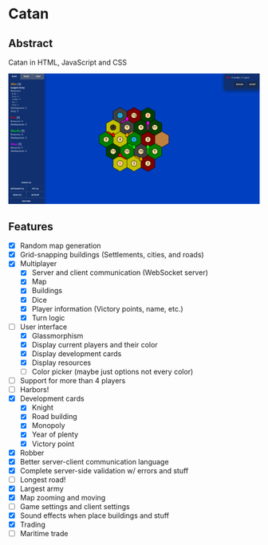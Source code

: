 # Catan
## Abstract
Catan in HTML, JavaScript and CSS

<img src="screenshot.png" />

## Features
- [x] Random map generation
- [x] Grid-snapping buildings (Settlements, cities, and roads)
- [x] Multiplayer
    - [x] Server and client communication (WebSocket server)
    - [x] Map
    - [x] Buildings
    - [x] Dice
    - [x] Player information (Victory points, name, etc.)
    - [x] Turn logic
- [ ] User interface
    - [x] Glassmorphism
    - [x] Display current players and their color
    - [x] Display development cards
    - [x] Display resources
    - [ ] Color picker (maybe just options not every color)
- [ ] Support for more than 4 players
- [ ] Harbors!
- [x] Development cards
    - [x] Knight
    - [x] Road building
    - [x] Monopoly
    - [x] Year of plenty
    - [x] Victory point
- [x] Robber
- [x] Better server-client communication language
- [x] Complete server-side validation w/ errors and stuff
- [ ] Longest road!
- [x] Largest army
- [x] Map zooming and moving
- [ ] Game settings and client settings
- [x] Sound effects when place buildings and stuff
- [x] Trading
- [ ] Maritime trade